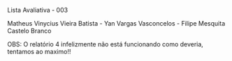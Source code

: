 Lista Avaliativa - 003

Matheus Vinycius Vieira Batista - Yan Vargas Vasconcelos - Filipe Mesquita Castelo Branco

OBS: O relatório 4 infelizmente não está funcionando como deveria, tentamos ao maximo!!